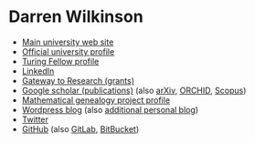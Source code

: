 # Darren Wilkinson

* [Main university web site](https://www.staff.ncl.ac.uk/d.j.wilkinson/)
* [Official university profile](https://www.ncl.ac.uk/maths-physics/staff/profile/darrenwilkinson.html)
* [Turing Fellow profile](https://www.turing.ac.uk/people/researchers/darren-wilkinson)
* [LinkedIn](https://www.linkedin.com/in/darrenjwilkinson/)
* [Gateway to Research (grants)](https://gtr.ukri.org/person/D3B0D48B-8511-4D9E-AD7C-C0B6875A9F42/)
* [Google scholar (publications)](https://scholar.google.co.uk/citations?user=Z-kAK98AAAAJ) (also [arXiv](https://arxiv.org/a/wilkinson_d_1.html), [ORCHID](https://orcid.org/0000-0003-0736-802X), [Scopus](https://www.scopus.com/authid/detail.uri?authorId=7401870210))
* [Mathematical genealogy project profile](https://www.genealogy.math.ndsu.nodak.edu/id.php?id=111852)
* [Wordpress blog](https://darrenjw.wordpress.com/) (also [additional personal blog](https://darrenjw2.wordpress.com/))
* [Twitter](https://twitter.com/darrenjw)
* [GitHub](https://github.com/darrenjw) (also [GitLab](https://gitlab.com/darrenjw), [BitBucket](https://bitbucket.org/darrenjw/))

